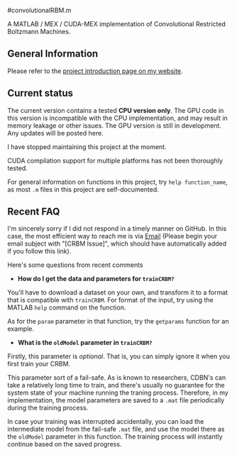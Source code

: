 #convolutionalRBM.m


A MATLAB / MEX / CUDA-MEX implementation of Convolutional Restricted Boltzmann Machines.

## General Information
Please refer to the [project introduction page on my website](http://qipeng.me/software/convolutional-rbm.html).

## Current status

The current version contains a tested **CPU version only**. The GPU code in this version is incompatible with the CPU implementation, and may result in memory leakage or other issues. The GPU version is still in development. Any updates will be posted here.

I have stopped maintaining this project at the moment.

CUDA compilation support for multiple platforms has not been thoroughly tested.

For general information on functions in this project, try `help function_name`, as most `.m` files in this project are self-documented.

## Recent FAQ
I'm sincerely sorry if I did not respond in a timely manner on GitHub. In this case, the most efficient way to reach me is via [Email](mailto:qipeng.thu@gmail.com?subject=[CRBM%20Issue]) (Please begin your email subject with "[CRBM Issue]", which should have automatically added if you follow this link).

Here's some questions from recent comments

* **How do I get the data and parameters for `trainCRBM?`**

You'll have to download a dataset on your own, and transform it to a format that is compatible with `trainCRBM`. For format of the input, try using the MATLAB `help` command on the function.

As for the `param` parameter in that function, try the `getparams` function for an example.

* **What is the `oldModel` parameter in `trainCRBM?`**

Firstly, this parameter is *optional*. That is, you can simply ignore it when you first train your CRBM.

This parameter sort of a fail-safe. As is known to researchers, CDBN's can take a relatively long time to train, and there's usually no guarantee for the system state of your machine running the traning process. Therefore, in my implementation, the model parameters are saved to a `.mat` file periodically during the training process.

In case your training was interrupted accidentally, you can load the intermediate model from the fail-safe `.mat` file, and use the model there as the `oldModel` parameter in this function. The training process will instantly continue based on the saved progress.
